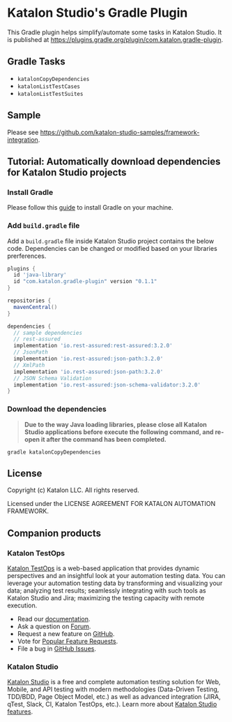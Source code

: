# Katalon Studio's Gradle Plugin

This Gradle plugin helps simplify/automate some tasks in Katalon Studio. It is published at https://plugins.gradle.org/plugin/com.katalon.gradle-plugin.

## Gradle Tasks

* `katalonCopyDependencies`
* `katalonListTestCases`
* `katalonListTestSuites`

## Sample

Please see https://github.com/katalon-studio-samples/framework-integration.

## Tutorial: Automatically download dependencies for Katalon Studio projects

### Install Gradle

Please follow this [guide](https://gradle.org/install/) to install Gradle on your machine.

### Add `build.gradle` file

Add a `build.gradle` file inside Katalon Studio project contains the below code. Dependencies can be changed or modified based on your libraries prerferences.

```gradle
plugins {
  id 'java-library'
  id "com.katalon.gradle-plugin" version "0.1.1"
}

repositories {
  mavenCentral()
}

dependencies {
  // sample dependencies
  // rest-assured
  implementation 'io.rest-assured:rest-assured:3.2.0'
  // JsonPath
  implementation 'io.rest-assured:json-path:3.2.0'
  // XmlPath
  implementation 'io.rest-assured:json-path:3.2.0'
  // JSON Schema Validation
  implementation 'io.rest-assured:json-schema-validator:3.2.0'
}

```

### Download the dependencies

> **Due to the way Java loading libraries, please close all Katalon Studio applications before execute the following command, and re-open it after the command has been completed.**

```
gradle katalonCopyDependencies
```

## License

Copyright (c) Katalon LLC. All rights reserved.

Licensed under the LICENSE AGREEMENT FOR KATALON AUTOMATION FRAMEWORK.

## Companion products

### Katalon TestOps

[Katalon TestOps](https://analytics.katalon.com) is a web-based application that provides dynamic perspectives and an insightful look at your automation testing data. You can leverage your automation testing data by transforming and visualizing your data; analyzing test results; seamlessly integrating with such tools as Katalon Studio and Jira; maximizing the testing capacity with remote execution.

* Read our [documentation](https://docs.katalon.com/katalon-analytics/docs/overview.html).
* Ask a question on [Forum](https://forum.katalon.com/categories/katalon-analytics).
* Request a new feature on [GitHub](CONTRIBUTING.md).
* Vote for [Popular Feature Requests](https://github.com/katalon-analytics/katalon-analytics/issues?q=is%3Aopen+is%3Aissue+label%3Afeature-request+sort%3Areactions-%2B1-desc).
* File a bug in [GitHub Issues](https://github.com/katalon-analytics/katalon-analytics/issues).

### Katalon Studio
[Katalon Studio](https://www.katalon.com) is a free and complete automation testing solution for Web, Mobile, and API testing with modern methodologies (Data-Driven Testing, TDD/BDD, Page Object Model, etc.) as well as advanced integration (JIRA, qTest, Slack, CI, Katalon TestOps, etc.). Learn more about [Katalon Studio features](https://www.katalon.com/features/).
